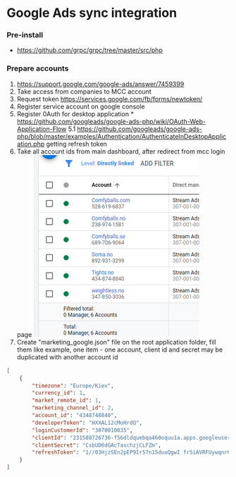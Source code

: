 # Google Ads sync integration
### Pre-install
* https://github.com/grpc/grpc/tree/master/src/php

### Prepare accounts
1. https://support.google.com/google-ads/answer/7459399
2. Take access from companies to MCC account
3. Request token https://services.google.com/fb/forms/newtoken/ 
4. Register service account on google console
5. Register 0Auth for desktop application * https://github.com/googleads/google-ads-php/wiki/OAuth-Web-Application-Flow
5.1 https://github.com/googleads/google-ads-php/blob/master/examples/Authentication/AuthenticateInDesktopApplication.php getting refresh token 
7. Take all account ids from main dashboard, after redirect from mcc login page
   ![img_1.png](img_1.png)
8. Create "marketing_google.json" file on the root application folder, fill them like example, one item - one account, client id and secret may be duplicated with another account id
```json
[
    {
        "timezone": "Europe/Kiev",
        "currency_id": 1,
        "market_remote_id": 1,
        "marketing_channel_id": 2,
        "account_id": "4348748840",
        "developerToken": "HXXAL12cMoHrdQ",
        "loginCustomerId": "3070010035",
        "clientId": "231588726736-f56dldquebqa460oquu1a.apps.googleusercontent.com",
        "clientSecret": "CsbUD6dGAcTaschzjCLFZm",
        "refreshToken": "1//03HjzSEn2pEP9Ir57n15duuQgwI frSiAVRFUywqnr68_heU-9u3lh922sZahYXU1BGfRokQs"
    }
]

```
